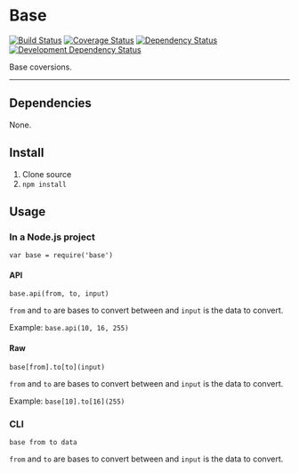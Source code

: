 # Base

[![Build Status](https://img.shields.io/travis/opensoars/base.svg?style=flat)](https://travis-ci.org/opensoars/base)
[![Coverage Status](https://img.shields.io/coveralls/opensoars/base.svg?style=flat)](https://coveralls.io/r/opensoars/base)
[![Dependency Status](https://david-dm.org/opensoars/base.svg?style=flat)](https://david-dm.org/opensoars/base)
[![Development Dependency Status](https://david-dm.org/opensoars/base/dev-status.svg?style=flat)](https://david-dm.org/opensoars/base#info=devDependencies&view=table)


Base coversions.

---


## Dependencies
None.

## Install
1. Clone source
2. `npm install`


## Usage

### In a Node.js project
`var base = require('base')`

#### API
`base.api(from, to, input)`

`from` and `to` are bases to convert between and `input` is the data to convert.

Example: `base.api(10, 16, 255)`

#### Raw
`base[from].to[to](input)`

`from` and `to` are bases to convert between and `input` is the data to convert.

Example: `base[10].to[16](255)`

### CLI
`base from to data`

`from` and `to` are bases to convert between and `input` is the data to convert.